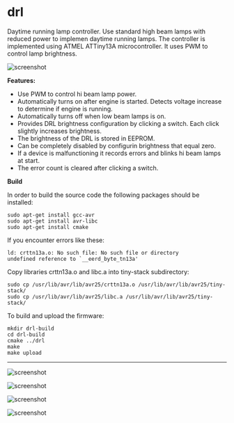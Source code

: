 drl
===

Daytime running lamp controller. Use standard high beam lamps with reduced power to implemen daytime running lamps.
The controller is implemented using ATMEL ATTiny13A microcontroller.
It uses PWM to control lamp brightness. 


![screenshot](https://raw.github.com/sheinz/drl/master/doc/drl_4.jpg)

**Features:**
- Use PWM to control hi beam lamp power.
- Automatically turns on after engine is started. Detects voltage increase to determine if engine is running.
- Automatically turns off when low beam lamps is on.
- Provides DRL brightness configuration by clicking a switch. Each click slightly increases brightness.
- The brightness of the DRL is stored in EEPROM. 
- Can be completely disabled by configurin brightness that equal zero.
- If a device is malfunctioning it records errors and blinks hi beam lamps at start. 
- The error count is cleared after clicking a switch.


**Build**

In order to build the source code the following packages should be installed:

    sudo apt-get install gcc-avr
    sudo apt-get install avr-libc
    sudo apt-get install cmake
    
If you encounter errors like these:
    
    ld: crttn13a.o: No such file: No such file or directory
    undefined reference to `__eerd_byte_tn13a'
    
Copy libraries crttn13a.o and libc.a into tiny-stack subdirectory:

    sudo cp /usr/lib/avr/lib/avr25/crttn13a.o /usr/lib/avr/lib/avr25/tiny-stack/
    sudo cp /usr/lib/avr/lib/avr25/libc.a /usr/lib/avr/lib/avr25/tiny-stack/
    
To build and upload the firmware:
    
    mkdir drl-build
    cd drl-build
    cmake ../drl
    make
    make upload
    

--------------
![screenshot](https://raw.github.com/sheinz/drl/master/doc/drl_1.jpg)

![screenshot](https://raw.github.com/sheinz/drl/master/doc/drl_3.jpg)

![screenshot](https://raw.github.com/sheinz/drl/master/doc/schematic.png)

![screenshot](https://raw.github.com/sheinz/drl/master/doc/pcb.png)
